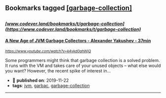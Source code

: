 ## Bookmarks tagged [[garbage-collection]](https://www.codever.land/search?q=[garbage-collection])

_<sup><sup>[www.codever.land/bookmarks/t/garbage-collection](https://www.codever.land/bookmarks/t/garbage-collection)</sup></sup>_
---
#### [A New Age of JVM Garbage Collectors - Alexander Yakushev - 37min](https://www.youtube.com/watch?v=k4vkd0ahWjQ)
_<sup>https://www.youtube.com/watch?v=k4vkd0ahWjQ</sup>_

Some programmers might think that garbage collection is a solved problem. It runs with the VM and takes care of your unused objects – what else would you want? However, the recent spike of interest in...
* :calendar: **published on**: 2019-11-22
* **tags**: [jvm](../tagged/jvm.md), [garbac](../tagged/garbac.md), [garbage-collection](../tagged/garbage-collection.md)
---
